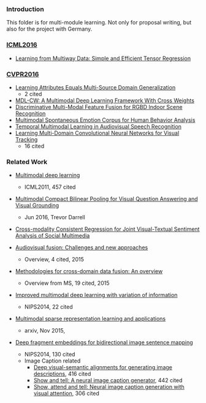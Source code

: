 ### Introduction 
This folder is for multi-module learning. Not only for proposal writing, but also for the project with Germany. 

### [ICML2016][1]
- [Learning from Multiway Data: Simple and Efficient Tensor Regression][2]

### [CVPR2016][3]
- [Learning Attributes Equals Multi-Source Domain Generalization][4]
	- 2 cited
- [MDL-CW: A Multimodal Deep Learning Framework With Cross Weights][5]
- [Discriminative Multi-Modal Feature Fusion for RGBD Indoor Scene Recognition][6]
- [Multimodal Spontaneous Emotion Corpus for Human Behavior Analysis][7]
- [Temporal Multimodal Learning in Audiovisual Speech Recognition][8]
- [Learning Multi-Domain Convolutional Neural Networks for Visual Tracking][9]
	- 16 cited

### Related Work
- [Multimodal deep learning][10]
	- ICML2011, 457 cited
- [Multimodal Compact Bilinear Pooling for Visual Question Answering and Visual Grounding][11]
	- Jun 2016, Trevor Darrell
- [Cross-modality Consistent Regression for Joint Visual-Textual Sentiment Analysis of Social Multimedia][12]
- [Audiovisual fusion: Challenges and new approaches][13]
	- Overview, 4 cited, 2015
- [Methodologies for cross-domain data fusion: An overview][14]
	- Overview from MS, 19 cited, 2015

- [Improved multimodal deep learning with variation of information][15]
	- NIPS2014, 22 cited
- [Multimodal sparse representation learning and applications][16]
	- arxiv, Nov 2015, 
- [Deep fragment embeddings for bidirectional image sentence mapping][17]
	- NIPS2014, 130 cited
	- Image Caption related
		- [Deep visual-semantic alignments for generating image descriptions][18], 416 cited
		- [Show and tell: A neural image caption generator][19], 442 cited
		- [Show, attend and tell: Neural image caption generation with visual attention][20], 306 cited











[1]:	http://jmlr.org/proceedings/papers/v48/
[2]:	http://jmlr.org/proceedings/papers/v48/yu16.pdf
[3]:	http://cvpr2016.thecvf.com/program/main_conference
[4]:	http://arxiv.org/abs/1605.00743
[5]:	http://www.cv-foundation.org/openaccess/content_cvpr_2016/html/Rastegar_MDL-CW_A_Multimodal_CVPR_2016_paper.html
[6]:	http://www.cv-foundation.org/openaccess/content_cvpr_2016/html/Zhu_Discriminative_Multi-Modal_Feature_CVPR_2016_paper.html
[7]:	http://www.cv-foundation.org/openaccess/content_cvpr_2016/html/Zhang_Multimodal_Spontaneous_Emotion_CVPR_2016_paper.html
[8]:	http://www.cv-foundation.org/openaccess/content_cvpr_2016/html/Hu_Temporal_Multimodal_Learning_CVPR_2016_paper.html
[9]:	http://arxiv.org/abs/1510.07945
[10]:	http://machinelearning.wustl.edu/mlpapers/paper_files/ICML2011Ngiam_399.pdf
[11]:	http://arxiv.org/abs/1606.01847
[12]:	https://www.semanticscholar.org/paper/Cross-modality-Consistent-Regression-for-Joint-You-Luo/0fc0a5a1480c833e0bf3ea15566c82454b6ae834/pdf
[13]:	http://ivpl.ece.northwestern.edu/sites/default/files/saraieee_proc.pdf
[14]:	https://www.microsoft.com/en-us/research/wp-content/uploads/2016/02/Methods20for20Cross-Domain20Data20fusion.pdf
[15]:	http://papers.nips.cc/paper/5279-improved-multimodal-deep-learning-with-variation-of-information
[16]:	http://arxiv.org/abs/1511.06238
[17]:	http://papers.nips.cc/paper/5281-deep-fragment-embeddings-for-bidirectional-image-sentence-mapping
[18]:	http://www.cv-foundation.org/openaccess/content_cvpr_2015/html/Karpathy_Deep_Visual-Semantic_Alignments_2015_CVPR_paper.html
[19]:	http://www.cv-foundation.org/openaccess/content_cvpr_2015/html/Vinyals_Show_and_Tell_2015_CVPR_paper.html
[20]:	http://www.jmlr.org/proceedings/papers/v37/xuc15.pdf